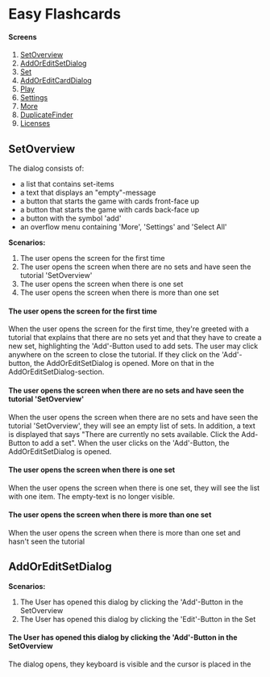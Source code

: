 # Easy Flashcards
#### Screens
1. [SetOverview](https://github.com/SennaGehenna/Easy_Flashcards/blob/master/Documentation.md#SetOverview)
1. [AddOrEditSetDialog](https://github.com/SennaGehenna/Easy_Flashcards/blob/master/Documentation.md#AddOrEditSetDialog)
1. [Set](https://github.com/SennaGehenna/Easy_Flashcards/blob/master/Documentation.md#Set)
1. [AddOrEditCardDialog](https://github.com/SennaGehenna/Easy_Flashcards/blob/master/Documentation.md#AddOrEditCardDialog)
1. [Play](https://github.com/SennaGehenna/Easy_Flashcards/blob/master/Documentation.md#Play)
1. [Settings](https://github.com/SennaGehenna/Easy_Flashcards/blob/master/Documentation.md#Settings)
1. [More](https://github.com/SennaGehenna/Easy_Flashcards/blob/master/Documentation.md#More)
1. [DuplicateFinder](https://github.com/SennaGehenna/Easy_Flashcards/blob/master/Documentation.md#DuplicateFinder)
1. [Licenses](https://github.com/SennaGehenna/Easy_Flashcards/blob/master/Documentation.md#Licenses)
## SetOverview

The dialog consists of: 
* a list that contains set-items
* a text that displays an "empty"-message
* a button that starts the game with cards front-face up
* a button that starts the game with cards back-face up
* a button with the symbol 'add'
* an overflow menu containing 'More', 'Settings' and 'Select All'

**Scenarios:**
1. The user opens the screen for the first time
2. The user opens the screen when there are no sets and have seen the tutorial 'SetOverview'
3. The user opens the screen when there is one set
4. The user opens the screen when there is more than one set

#### The user opens the screen for the first time
When the user opens the screen for the first time, they're greeted with a tutorial that explains that there are no sets yet and that they have to create a new set, highlighting the 'Add'-Button used to add sets. The user may click anywhere on the screen to close the tutorial. If they click on the 'Add'-button, the AddOrEditSetDialog is opened. More on that in the AddOrEditSetDialog-section.

#### The user opens the screen when there are no sets and have seen the tutorial 'SetOverview'

When the user opens the screen when there are no sets and have seen the tutorial 'SetOverview', they will see an empty list of sets. In addition, a text is displayed that says "There are currently no sets available. Click the Add-Button to add a set". When the user clicks on the 'Add'-Button, the AddOrEditSetDialog is opened.

#### The user opens the screen when there is one set

When the user opens the screen when there is one set, they will see the list with one item. The empty-text is no longer visible.

#### The user opens the screen when there is more than one set

When the user opens the screen when there is more than one set and hasn't seen the tutorial

## AddOrEditSetDialog

**Scenarios:**
1. The User has opened this dialog by clicking the 'Add'-Button in the SetOverview
2. The User has opened this dialog by clicking the 'Edit'-Button in the Set

#### The User has opened this dialog by clicking the 'Add'-Button in the SetOverview

The dialog opens, they keyboard is visible and the cursor is placed in the 
